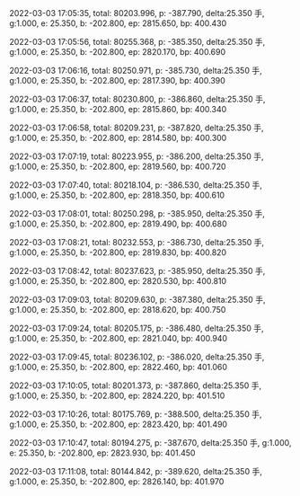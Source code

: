 2022-03-03 17:05:35, total: 80203.996, p: -387.790, delta:25.350 手, g:1.000, e: 25.350, b: -202.800, ep: 2815.650, bp: 400.430

2022-03-03 17:05:56, total: 80255.368, p: -385.350, delta:25.350 手, g:1.000, e: 25.350, b: -202.800, ep: 2820.170, bp: 400.690

2022-03-03 17:06:16, total: 80250.971, p: -385.730, delta:25.350 手, g:1.000, e: 25.350, b: -202.800, ep: 2817.390, bp: 400.390

2022-03-03 17:06:37, total: 80230.800, p: -386.860, delta:25.350 手, g:1.000, e: 25.350, b: -202.800, ep: 2815.860, bp: 400.340

2022-03-03 17:06:58, total: 80209.231, p: -387.820, delta:25.350 手, g:1.000, e: 25.350, b: -202.800, ep: 2814.580, bp: 400.300

2022-03-03 17:07:19, total: 80223.955, p: -386.200, delta:25.350 手, g:1.000, e: 25.350, b: -202.800, ep: 2819.560, bp: 400.720

2022-03-03 17:07:40, total: 80218.104, p: -386.530, delta:25.350 手, g:1.000, e: 25.350, b: -202.800, ep: 2818.350, bp: 400.610

2022-03-03 17:08:01, total: 80250.298, p: -385.950, delta:25.350 手, g:1.000, e: 25.350, b: -202.800, ep: 2819.490, bp: 400.680

2022-03-03 17:08:21, total: 80232.553, p: -386.730, delta:25.350 手, g:1.000, e: 25.350, b: -202.800, ep: 2819.830, bp: 400.820

2022-03-03 17:08:42, total: 80237.623, p: -385.950, delta:25.350 手, g:1.000, e: 25.350, b: -202.800, ep: 2820.530, bp: 400.810

2022-03-03 17:09:03, total: 80209.630, p: -387.380, delta:25.350 手, g:1.000, e: 25.350, b: -202.800, ep: 2818.620, bp: 400.750

2022-03-03 17:09:24, total: 80205.175, p: -386.480, delta:25.350 手, g:1.000, e: 25.350, b: -202.800, ep: 2821.040, bp: 400.940

2022-03-03 17:09:45, total: 80236.102, p: -386.020, delta:25.350 手, g:1.000, e: 25.350, b: -202.800, ep: 2822.460, bp: 401.060

2022-03-03 17:10:05, total: 80201.373, p: -387.860, delta:25.350 手, g:1.000, e: 25.350, b: -202.800, ep: 2824.220, bp: 401.510

2022-03-03 17:10:26, total: 80175.769, p: -388.500, delta:25.350 手, g:1.000, e: 25.350, b: -202.800, ep: 2823.420, bp: 401.490

2022-03-03 17:10:47, total: 80194.275, p: -387.670, delta:25.350 手, g:1.000, e: 25.350, b: -202.800, ep: 2823.930, bp: 401.450

2022-03-03 17:11:08, total: 80144.842, p: -389.620, delta:25.350 手, g:1.000, e: 25.350, b: -202.800, ep: 2826.140, bp: 401.970